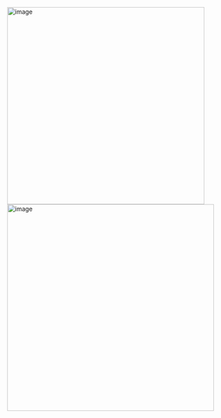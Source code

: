 


<img width="455" alt="image" src="https://github.com/user-attachments/assets/c23dde84-1583-446a-ae8d-d3078d74f5da">




<img width="477" alt="image" src="https://github.com/user-attachments/assets/31686f7d-3ebc-4ddb-8a8f-fffbafb66ba0">
